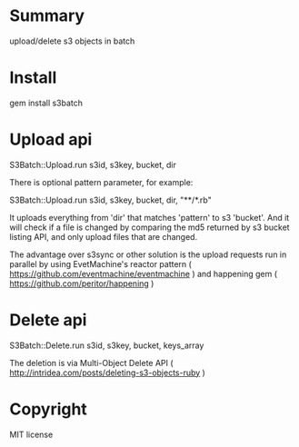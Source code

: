 Summary
=======
upload/delete s3 objects in batch

Install
=======
gem install s3batch

Upload api
=======
S3Batch::Upload.run s3id, s3key, bucket, dir

There is optional pattern parameter, for example:

S3Batch::Upload.run s3id, s3key, bucket, dir, "**/*.rb"

It uploads everything from 'dir' that matches 'pattern' to s3 'bucket'. And it will check if a file is changed by comparing the md5 returned by s3 bucket listing API, and only upload files that are changed.

The advantage over s3sync or other solution is the upload requests run in parallel by using EvetMachine's reactor pattern ( https://github.com/eventmachine/eventmachine ) and happening gem ( https://github.com/peritor/happening )

Delete api
=======
S3Batch::Delete.run s3id, s3key, bucket, keys_array

The deletion is via Multi-Object Delete API ( http://intridea.com/posts/deleting-s3-objects-ruby )

Copyright
=======
MIT license
